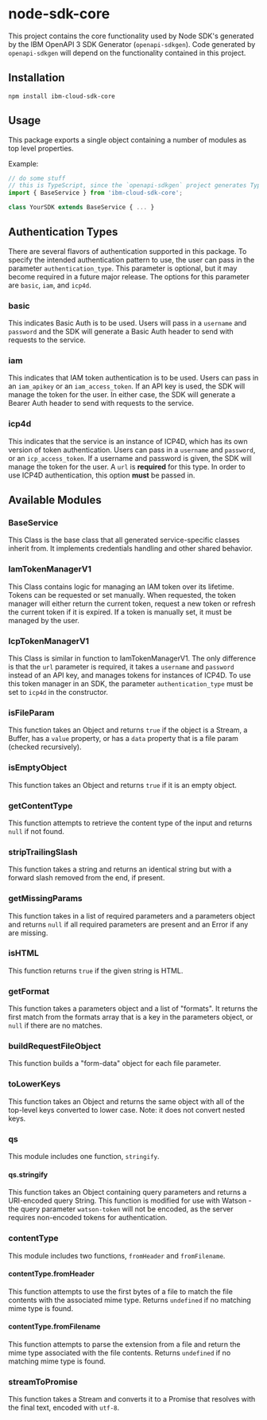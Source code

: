 # node-sdk-core
This project contains the core functionality used by Node SDK's generated by the IBM OpenAPI 3 SDK Generator (`openapi-sdkgen`).
Code generated by `openapi-sdkgen` will depend on the functionality contained in this project.

## Installation
`npm install ibm-cloud-sdk-core`

## Usage
This package exports a single object containing a number of modules as top level properties.

Example:
```js
// do some stuff
// this is TypeScript, since the `openapi-sdkgen` project generates TypeScript
import { BaseService } from 'ibm-cloud-sdk-core';

class YourSDK extends BaseService { ... }
```

## Authentication Types
There are several flavors of authentication supported in this package. To specify the intended authentication pattern to use, the user can pass in the parameter `authentication_type`. This parameter is optional, but it may become required in a future major release. The options for this parameter are `basic`, `iam`, and `icp4d`.

### basic
This indicates Basic Auth is to be used. Users will pass in a `username` and `password` and the SDK will generate a Basic Auth header to send with requests to the service.

### iam
This indicates that IAM token authentication is to be used. Users can pass in an `iam_apikey` or an `iam_access_token`. If an API key is used, the SDK will manage the token for the user. In either case, the SDK will generate a Bearer Auth header to send with requests to the service.

### icp4d
This indicates that the service is an instance of ICP4D, which has its own version of token authentication. Users can pass in a `username` and `password`, or an `icp_access_token`. If a username and password is given, the SDK will manage the token for the user.
A `url` is **required** for this type. In order to use ICP4D authentication, this option **must** be passed in.

## Available Modules
### BaseService
This Class is the base class that all generated service-specific classes inherit from. It implements credentials handling and other shared behavior.

### IamTokenManagerV1
This Class contains logic for managing an IAM token over its lifetime. Tokens can be requested or set manually. When requested, the token manager will either return the current token, request a new token or refresh the current token if it is expired. If a token is manually set, it must be managed by the user.

### IcpTokenManagerV1
This Class is similar in function to IamTokenManagerV1. The only difference is that the `url` parameter is required, it takes a `username` and `password` instead of an API key, and manages tokens for instances of ICP4D. To use this token manager in an SDK, the parameter `authentication_type` must be set to `icp4d` in the constructor.

### isFileParam
This function takes an Object and returns `true` if the object is a Stream, a Buffer, has a `value` property, or has a `data` property that is a file param (checked recursively).

### isEmptyObject
This function takes an Object and returns `true` if it is an empty object.

### getContentType
This function attempts to retrieve the content type of the input and returns `null` if not found.

### stripTrailingSlash
This function takes a string and returns an identical string but with a forward slash removed from the end, if present.

### getMissingParams
This function takes in a list of required parameters and a parameters object and returns `null` if all required parameters are present and an Error if any are missing.

### isHTML
This function returns `true` if the given string is HTML.

### getFormat
This function takes a parameters object and a list of "formats". It returns the first match from the formats array that is a key in the parameters object, or `null` if there are no matches.

### buildRequestFileObject
This function builds a "form-data" object for each file parameter.

### toLowerKeys
This function takes an Object and returns the same object with all of the top-level keys converted to lower case. Note: it does not convert nested keys.

### qs
This module includes one function, `stringify`.

#### qs.stringify
This function takes an Object containing query parameters and returns a URI-encoded query String. This function is modified for use with Watson - the query parameter `watson-token` will not be encoded, as the server requires non-encoded tokens for authentication.

### contentType
This module includes two functions, `fromHeader` and `fromFilename`.

#### contentType.fromHeader
This function attempts to use the first bytes of a file to match the file contents with the associated mime type. Returns `undefined` if no matching mime type is found.

#### contentType.fromFilename
This function attempts to parse the extension from a file and return the mime type associated with the file contents. Returns `undefined` if no matching mime type is found. 

### streamToPromise
This function takes a Stream and converts it to a Promise that resolves with the final text, encoded with `utf-8`.
